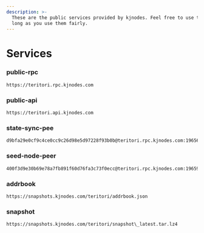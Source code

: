 ```yaml
---
description: >-
  These are the public services provided by kjnodes. Feel free to use them as
  long as you use them fairly.
---
```


# Services

### public-rpc

```
https://teritori.rpc.kjnodes.com
```

### public-api

```
https://teritori.api.kjnodes.com
```

### state-sync-pee

```
d9bfa29e0cf9c4ce0cc9c26d98e5d97228f93b0b@teritori.rpc.kjnodes.com:19656
```

### seed-node-peer

```
400f3d9e30b69e78a7fb891f60d76fa3c73f0ecc@teritori.rpc.kjnodes.com:19659
```

### addrbook

```
https://snapshots.kjnodes.com/teritori/addrbook.json
```

### snapshot

```
https://snapshots.kjnodes.com/teritori/snapshot\_latest.tar.lz4
```
